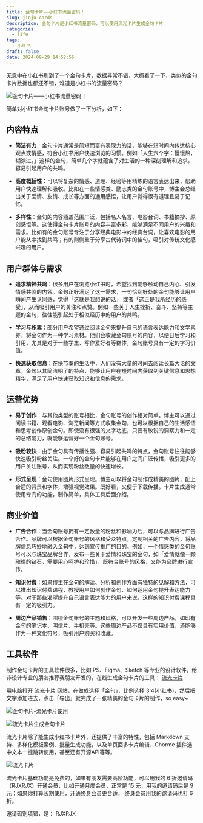 ```yaml
---
title: 金句卡片——小红书流量密码！
slug: jinju-cards
description: 金句卡片是小红书流量密码，可以使用流光卡片生成金句卡片
categories:
  - life
tags:
  - 小红书
draft: false
date: 2024-09-29 14:52:56
---
```



无意中在小红书刷到了一个金句卡片，数据非常不错，大概看了一下，类似的金句卡片数据也都还不错，难道是小红书的流量密码？

![金句卡片——小红书流量密码！](https://cn.ip7.ltd/2024/09/card01.jpg)

简单对小红书金句卡片账号做了一下分析，如下：

## 内容特点

- **简洁有力**：金句卡片通常是简短而富有表现力的话，能够在短时间内传达核心观点或情感，符合小红书用户快速浏览的习惯。例如「人生六个字：慢慢熬，糊涂过。」这样的金句，简单几个字就蕴含了对生活的一种深刻理解和追求，容易引起用户的共鸣。

- **高度概括性**：可以将复杂的情感、道理、经验等用精炼的语言表达出来，帮助用户快速理解和吸收。比如在一些情感类、励志类的金句账号中，博主会总结出关于爱情、友情、成长等方面的通用感悟，让用户觉得很有道理且易于记忆。

- **多样性**：金句的内容涵盖范围广泛，包括名人名言、电影台词、书籍摘抄、原创感悟等。这使得金句卡片账号的内容丰富多彩，能够满足不同用户的兴趣和需求。比如有的金句账号专注于分享经典电影中的经典台词，让喜欢电影的用户能从中找到共鸣；有的则侧重于分享古代诗词中的佳句，吸引对传统文化感兴趣的用户。

## 用户群体与需求

- **追求精神共鸣**：很多用户在浏览小红书时，希望找到能够触动自己内心、引发情感共鸣的内容。金句正好满足了这一需求，一句恰到好处的金句能够让用户瞬间产生认同感，觉得「这就是我想说的话」 或者「这正是我所经历的感受」，从而吸引用户的关注和点赞。例如一些关于人生挫折、奋斗、坚持等主题的金句，往往能引起处于相似经历中的用户的共鸣。

- **学习与积累**：部分用户希望通过阅读金句来提升自己的语言表达能力和文学素养，将金句作为一种学习素材。他们会收藏金句账号的内容，以便日后学习和引用，尤其是对于一些学生、写作爱好者等群体，金句账号具有一定的学习价值。

- **快速获取信息**：在快节奏的生活中，人们没有大量的时间去阅读长篇大论的文章，金句以其简洁明了的特点，能够让用户在短时间内获取到关键信息和思想精华，满足了用户快速获取知识和信息的需求。

## 运营优势

- **易于创作**：与其他类型的账号相比，金句账号的创作相对简单。博主可以通过阅读书籍、观看电影、浏览新闻等方式收集金句，也可以根据自己的生活感悟和思考创作原创金句。即使没有很强的文字功底，只要有敏锐的洞察力和一定的总结能力，就能够运营好一个金句账号。

- **吸粉较快**：由于金句具有传播性强、容易引起共鸣的特点，金句账号往往能够快速吸引粉丝关注。一个好的金句卡片能够在用户之间广泛传播，吸引更多的用户关注账号，从而实现粉丝数量的快速增长。

- **形式呈现**：金句使用图片形式呈现。博主可以将金句制作成精美的图片，配上合适的背景和字体，增强视觉效果。既好看，又便于下载传播。卡片生成通常使用专门的功能，制作简单，具体工具后面介绍。

## 商业价值

- **广告合作**：当金句账号拥有一定数量的粉丝和影响力后，可以与品牌进行广告合作。品牌可以根据金句账号的风格和受众特点，定制相关的广告内容，将品牌信息巧妙地融入金句中，达到宣传推广的目的。例如，一个情感类的金句账号可以与珠宝品牌合作，发布一些关于爱情和珠宝的金句，如「爱情就像一颗璀璨的钻石，需要用心呵护和珍惜」，既符合账号的风格，又能为品牌进行宣传。

- **知识付费**：如果博主在金句的解读、分析和创作方面有独特的见解和方法，可以推出知识付费课程，教授用户如何创作金句、如何运用金句提升表达能力等。对于那些渴望提升自己语言表达能力的用户来说，这样的知识付费课程具有一定的吸引力。

- **周边产品销售**：围绕金句账号的主题和风格，可以开发一些周边产品，如印有金句的笔记本、明信片、手机壳等。这些周边产品不仅具有实用价值，还能够作为一种文化符号，吸引用户购买和收藏。

## 工具软件

制作金句卡片的工具软件很多，比如 PS、Figma、Sketch 等专业的设计软件。给非设计专业的朋友推荐我朋友开发的，在线生成金句卡片的工具： [流光卡片](https://textcard.shushiai.com/?invitationCode=Q7ZZ1HL2) 

用电脑打开 [流光卡片](https://textcard.shushiai.com/?invitationCode=Q7ZZ1HL2) 网站，在做成选择「金句」，比例选择 3:4(小红书)，然后把文字添加进去，点击「导出」就完成了一张精美的金句卡片的制作，so easy~

![金句卡片-流光卡片使用](https://cn.ip7.ltd/2024/09/card02.jpg)

![流光卡片生成金句卡片](https://cn.ip7.ltd/2024/09/card03.jpg)

流光卡片除了能生成小红书卡片外，还提供了丰富的特性，包括 Markdown 支持、多样化模板案例、批量生成功能，以及单页面多卡片编辑、Chorme 插件选中文本一键跳转使用，甚至还有开源API等等。

![流光卡片](https://cn.ip7.ltd/2024/09/card05.jpg)

流光卡片基础功能是免费的，如果有朋友需要高阶功能，可以用我的 6 折邀请码（RJXRJX）开通会员，比如开通月度会员，正常是 15 元，用我的邀请码后是 9 元；如果你打算长期使用，开通终身会员更合适， 终身会员用我的邀请码也打 6 折。

邀请码别填错，是： RJXRJX

